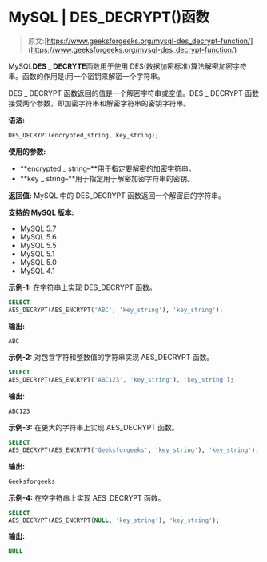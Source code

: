 # MySQL | DES_DECRYPT()函数

> 原文:[https://www.geeksforgeeks.org/mysql-des_decrypt-function/](https://www.geeksforgeeks.org/mysql-des_decrypt-function/)

MySQL**DES _ DECRYTE**函数用于使用 DES(数据加密标准)算法解密加密字符串。函数的作用是:用一个密钥来解密一个字符串。

DES _ DECRYPT 函数返回的值是一个解密字符串或空值。DES _ DECRYPT 函数接受两个参数，即加密字符串和解密字符串的密钥字符串。

**语法:**

```sql
DES_DECRYPT(encrypted_string, key_string);
```

**使用的参数:**

*   **encrypted _ string–**用于指定要解密的加密字符串。
*   **key _ string–**用于指定用于解密加密字符串的密钥。

**返回值:**
MySQL 中的 DES_DECRYPT 函数返回一个解密后的字符串。

**支持的 MySQL 版本:**

*   MySQL 5.7
*   MySQL 5.6
*   MySQL 5.5
*   MySQL 5.1
*   MySQL 5.0
*   MySQL 4.1

**示例-1:** 在字符串上实现 DES_DECRYPT 函数。

```sql
SELECT  
AES_DECRYPT(AES_ENCRYPT('ABC', 'key_string'), 'key_string'); 
```

**输出:**

```sql
ABC 
```

**示例-2:** 对包含字符和整数值的字符串实现 AES_DECRYPT 函数。

```sql
SELECT  
AES_DECRYPT(AES_ENCRYPT('ABC123', 'key_string'), 'key_string'); 
```

**输出:**

```sql
ABC123 
```

**示例-3:** 在更大的字符串上实现 AES_DECRYPT 函数。

```sql
SELECT  
AES_DECRYPT(AES_ENCRYPT('Geeksforgeeks', 'key_string'), 'key_string'); 
```

**输出:**

```sql
Geeksforgeeks 
```

**示例-4:** 在空字符串上实现 AES_DECRYPT 函数。

```sql
SELECT  
AES_DECRYPT(AES_ENCRYPT(NULL, 'key_string'), 'key_string'); 
```

**输出:**

```sql
NULL 
```